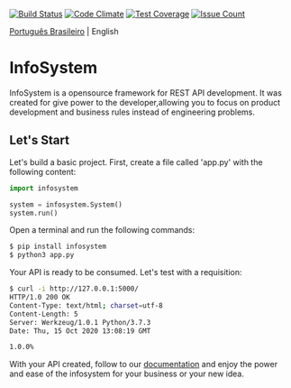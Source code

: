 [![Build Status](https://travis-ci.org/samueldmq/infosystem.svg?branch=master)](https://travis-ci.org/samueldmq/infosystem-ansible) [![Code Climate](https://codeclimate.com/github/samueldmq/infosystem/badges/gpa.svg)](https://codeclimate.com/github/samueldmq/infosystem) [![Test Coverage](https://codeclimate.com/github/samueldmq/infosystem/badges/coverage.svg)](https://codeclimate.com/github/samueldmq/infosystem/coverage) [![Issue Count](https://codeclimate.com/github/samueldmq/infosystem/badges/issue_count.svg)](https://codeclimate.com/github/samueldmq/infosystem)

[Português Brasileiro](https://github.com/objetorelacional/infosystem/blob/documentacao/README.md) | English

# InfoSystem

InfoSystem is a opensource framework for REST API development. It was created
for give power to the developer,allowing you to focus on product development
and business rules instead of engineering problems.

## Let's Start

Let's build a basic project. First, create a file called 'app.py' with the
following content:

```python
import infosystem

system = infosystem.System()
system.run()
```

Open a terminal and run the following commands:

```bash
$ pip install infosystem
$ python3 app.py
```

Your API is ready to be consumed. Let's test with a requisition:

```bash
$ curl -i http://127.0.0.1:5000/
HTTP/1.0 200 OK
Content-Type: text/html; charset=utf-8
Content-Length: 5
Server: Werkzeug/1.0.1 Python/3.7.3
Date: Thu, 15 Oct 2020 13:08:19 GMT

1.0.0%
```

With your API created, follow to our
[documentation](https://infosystem.readthedocs.io/en/latest/) and enjoy the
power and ease of the infosystem  for your business or your new idea.
